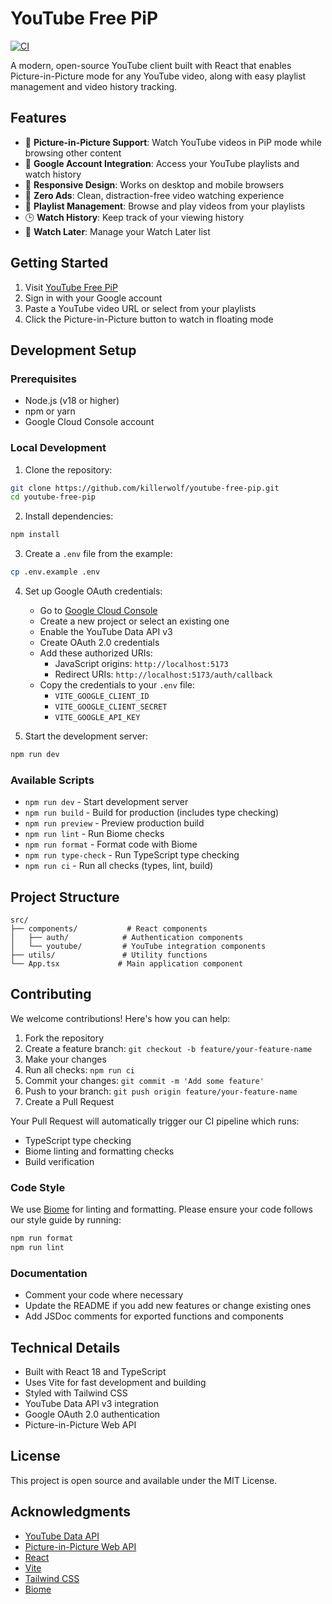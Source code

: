 # YouTube Free PiP

[![CI](https://github.com/killerwolf/youtube-free-pip/actions/workflows/ci.yml/badge.svg)](https://github.com/killerwolf/youtube-free-pip/actions/workflows/ci.yml)

A modern, open-source YouTube client built with React that enables Picture-in-Picture mode for any YouTube video, along with easy playlist management and video history tracking.

## Features

- 🎯 **Picture-in-Picture Support**: Watch YouTube videos in PiP mode while browsing other content
- 🔐 **Google Account Integration**: Access your YouTube playlists and watch history
- 📱 **Responsive Design**: Works on desktop and mobile browsers
- 🎯 **Zero Ads**: Clean, distraction-free video watching experience
- 📑 **Playlist Management**: Browse and play videos from your playlists
- 🕒 **Watch History**: Keep track of your viewing history
- 🔄 **Watch Later**: Manage your Watch Later list

## Getting Started

1. Visit [YouTube Free PiP](https://youtube-free-pip.netlify.app)
2. Sign in with your Google account
3. Paste a YouTube video URL or select from your playlists
4. Click the Picture-in-Picture button to watch in floating mode

## Development Setup

### Prerequisites

- Node.js (v18 or higher)
- npm or yarn
- Google Cloud Console account

### Local Development

1. Clone the repository:
```bash
git clone https://github.com/killerwolf/youtube-free-pip.git
cd youtube-free-pip
```

2. Install dependencies:
```bash
npm install
```

3. Create a `.env` file from the example:
```bash
cp .env.example .env
```

4. Set up Google OAuth credentials:
   - Go to [Google Cloud Console](https://console.cloud.google.com/apis/credentials)
   - Create a new project or select an existing one
   - Enable the YouTube Data API v3
   - Create OAuth 2.0 credentials
   - Add these authorized URIs:
     * JavaScript origins: `http://localhost:5173`
     * Redirect URIs: `http://localhost:5173/auth/callback`
   - Copy the credentials to your `.env` file:
     * `VITE_GOOGLE_CLIENT_ID`
     * `VITE_GOOGLE_CLIENT_SECRET`
     * `VITE_GOOGLE_API_KEY`

5. Start the development server:
```bash
npm run dev
```

### Available Scripts

- `npm run dev` - Start development server
- `npm run build` - Build for production (includes type checking)
- `npm run preview` - Preview production build
- `npm run lint` - Run Biome checks
- `npm run format` - Format code with Biome
- `npm run type-check` - Run TypeScript type checking
- `npm run ci` - Run all checks (types, lint, build)

## Project Structure

```
src/
├── components/           # React components
│   ├── auth/            # Authentication components
│   └── youtube/         # YouTube integration components
├── utils/               # Utility functions
└── App.tsx             # Main application component
```

## Contributing

We welcome contributions! Here's how you can help:

1. Fork the repository
2. Create a feature branch: `git checkout -b feature/your-feature-name`
3. Make your changes
4. Run all checks: `npm run ci`
5. Commit your changes: `git commit -m 'Add some feature'`
6. Push to your branch: `git push origin feature/your-feature-name`
7. Create a Pull Request

Your Pull Request will automatically trigger our CI pipeline which runs:
- TypeScript type checking
- Biome linting and formatting checks
- Build verification

### Code Style

We use [Biome](https://biomejs.dev/) for linting and formatting. Please ensure your code follows our style guide by running:

```bash
npm run format
npm run lint
```

### Documentation

- Comment your code where necessary
- Update the README if you add new features or change existing ones
- Add JSDoc comments for exported functions and components

## Technical Details

- Built with React 18 and TypeScript
- Uses Vite for fast development and building
- Styled with Tailwind CSS
- YouTube Data API v3 integration
- Google OAuth 2.0 authentication
- Picture-in-Picture Web API

## License

This project is open source and available under the MIT License.

## Acknowledgments

- [YouTube Data API](https://developers.google.com/youtube/v3)
- [Picture-in-Picture Web API](https://w3c.github.io/picture-in-picture/)
- [React](https://reactjs.org/)
- [Vite](https://vitejs.dev/)
- [Tailwind CSS](https://tailwindcss.com/)
- [Biome](https://biomejs.dev/)